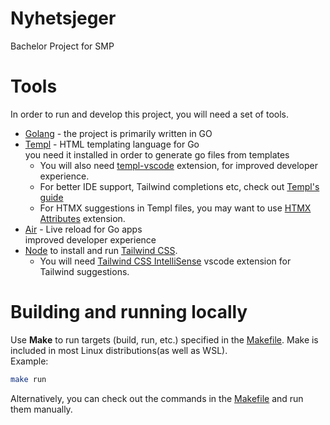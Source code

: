 # Nyhetsjeger  
Bachelor Project for SMP  

# Tools  
In order to run and develop this project, you will need a set of tools.  

- [Golang](https://go.dev/) - the project is primarily written in GO  
- [Templ](https://templ.guide/quick-start/installation) - HTML templating language for Go  
    you need it installed in order to generate go files from templates  
    - You will also need [templ-vscode](https://marketplace.visualstudio.com/items?itemName=a-h.templ) extension, for improved developer experience.  
    - For better IDE support, Tailwind completions etc, check out [Templ's guide](https://templ.guide/commands-and-tools/ide-support/)  
    - For HTMX suggestions in Templ files, you may want to use [HTMX Attributes](https://marketplace.visualstudio.com/items?itemName=CraigRBroughton.htmx-attributes) extension.  
- [Air](https://github.com/cosmtrek/air?tab=readme-ov-file#via-go-install-recommended) - Live reload for Go apps  
    improved developer experience  
- [Node](https://nodejs.org/) to install and run [Tailwind CSS](https://tailwindcss.com/).  
    - You will need [Tailwind CSS IntelliSense](https://marketplace.visualstudio.com/items?itemName=bradlc.vscode-tailwindcss) vscode extension for Tailwind suggestions.  

# Building and running locally  
Use **Make** to run targets (build, run, etc.) specified in the [Makefile](./Makefile). Make is included in most Linux distributions(as well as WSL).  
Example:  
```bash
make run
```
Alternatively, you can check out the commands in the [Makefile](./Makefile) and run them manually.
